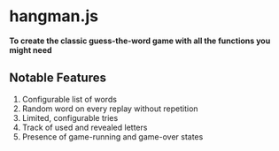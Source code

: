 # hangman.js
**To create the classic guess-the-word game with all the functions you might need**

## Notable Features

1. Configurable list of words
2. Random word on every replay without repetition
3. Limited, configurable tries
4. Track of used and revealed letters
5. Presence of game-running and game-over states
